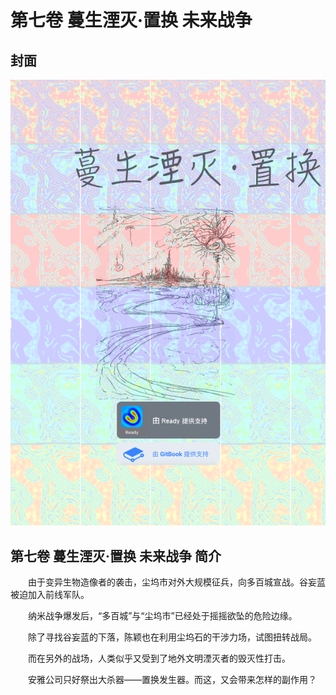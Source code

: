 # 第七卷 蔓生湮灭·置换 未来战争

## 封面



![](<../../.gitbook/assets/4 (1).png>)

## 第七卷 蔓生湮灭·置换 未来战争 简介

　　由于变异生物造像者的袭击，尘坞市对外大规模征兵，向多百城宣战。谷妄蓝被迫加入前线军队。

　　纳米战争爆发后，“多百城”与“尘坞市”已经处于摇摇欲坠的危险边缘。

　　除了寻找谷妄蓝的下落，陈颖也在利用尘坞石的干涉力场，试图扭转战局。

　　而在另外的战场，人类似乎又受到了地外文明湮灭者的毁灭性打击。

　　安雅公司只好祭出大杀器——置换发生器。而这，又会带来怎样的副作用？

